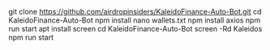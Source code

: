 git clone https://github.com/airdropinsiders/KaleidoFinance-Auto-Bot.git
cd KaleidoFinance-Auto-Bot
npm install
nano wallets.txt
npm install axios
npm run start
apt install screen
cd KaleidoFinance-Auto-Bot
screen -Rd Kaleidos
npm run start
